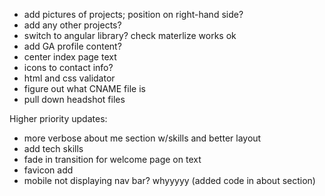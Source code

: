 * add pictures of projects; position on right-hand side?
* add any other projects?
* switch to angular library? check materlize works ok
* add GA profile content?
* center index page text
* icons to contact info?
* html and css validator
* figure out what CNAME file is
* pull down headshot files

Higher priority updates:
* more verbose about me section w/skills and better layout
* add tech skills
* fade in transition for welcome page on text
* favicon add
* mobile not displaying nav bar? whyyyyy (added code in about section)
